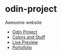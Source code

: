# odin-project
 Awesome website 
 <ul>
 <li><a href="https://cdn.statically.io/gh/TheOdinProject/curriculum/main/foundations/html_css/project/odin-project.png">Odin Project</a> 
 </li>
 <li>
 <a href="https://cdn.statically.io/gh/TheOdinProject/curriculum/main/foundations/html_css/project/colors_and_stuff.png">Colors and Stuff</a>
 </li>
 <li>
 <a href="https://codringavan.github.io/odin-project/">Live Preview</a>
 </li>
   <li>
 <a href="https://codringavan.github.io/">Portofolio</a>
 </li>
 </ul>
